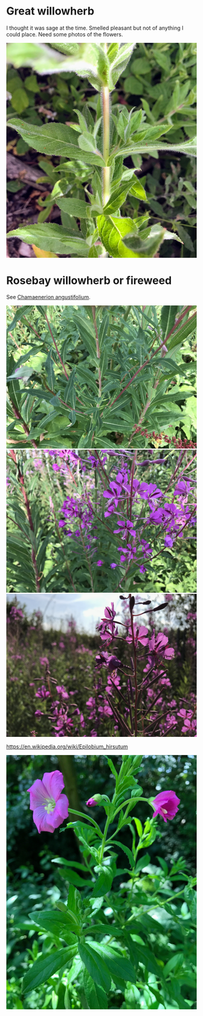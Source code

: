# Great willowherb

I thought it was sage at the time. Smelled pleasant but not of anything I could
place. Need some photos of the flowers. 

![](IMG_2715.JPG)

# Rosebay willowherb or fireweed

See [Chamaenerion angustifolium](https://en.wikipedia.org/wiki/Chamaenerion_angustifolium).

![](IMG_3102.JPG)
![](IMG_3101.JPG)
![](IMG_3099.JPG)

https://en.wikipedia.org/wiki/Epilobium_hirsutum

![](IMG_3456.JPG)
